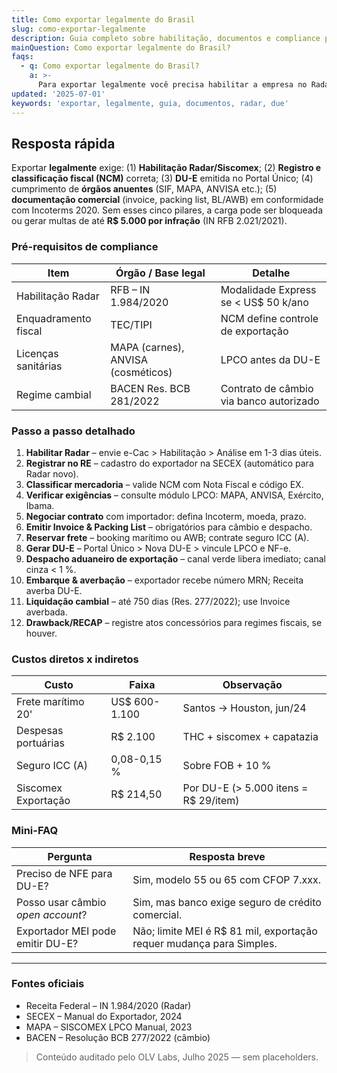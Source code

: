 ```yaml
---
title: Como exportar legalmente do Brasil
slug: como-exportar-legalmente
description: Guia completo sobre habilitação, documentos e compliance para realizar exportações sem riscos fiscais ou aduaneiros.
mainQuestion: Como exportar legalmente do Brasil?
faqs:
  - q: Como exportar legalmente do Brasil?
    a: >-
      Para exportar legalmente você precisa habilitar a empresa no Radar (modalidade Express, Limitado ou Ilimitado), classificar a mercadoria, emitir DU-E e cumprir requisitos de órgãos anuentes como MAPA ou ANVISA.
updated: '2025-07-01'
keywords: 'exportar, legalmente, guia, documentos, radar, due'
---
```


## Resposta rápida

Exportar **legalmente** exige: (1) **Habilitação Radar/Siscomex**; (2) **Registro e classificação fiscal (NCM)** correta; (3) **DU-E** emitida no Portal Único; (4) cumprimento de **órgãos anuentes** (SIF, MAPA, ANVISA etc.); (5) **documentação comercial** (invoice, packing list, BL/AWB) em conformidade com Incoterms 2020. Sem esses cinco pilares, a carga pode ser bloqueada ou gerar multas de até **R$ 5.000 por infração** (IN RFB 2.021/2021).

### Pré-requisitos de compliance

| Item | Órgão / Base legal | Detalhe |
| --- | --- | --- |
| Habilitação Radar | RFB – IN 1.984/2020 | Modalidade Express se < US$ 50 k/ano |
| Enquadramento fiscal | TEC/TIPI | NCM define controle de exportação |
| Licenças sanitárias | MAPA (carnes), ANVISA (cosméticos) | LPCO antes da DU-E |
| Regime cambial | BACEN Res. BCB 281/2022 | Contrato de câmbio via banco autorizado |

### Passo a passo detalhado

1. **Habilitar Radar** – envie e-Cac > Habilitação > Análise em 1-3 dias úteis.
2. **Registrar no RE** – cadastro do exportador na SECEX (automático para Radar novo).
3. **Classificar mercadoria** – valide NCM com Nota Fiscal e código EX.
4. **Verificar exigências** – consulte módulo LPCO: MAPA, ANVISA, Exército, Ibama.
5. **Negociar contrato** com importador: defina Incoterm, moeda, prazo.
6. **Emitir Invoice & Packing List** – obrigatórios para câmbio e despacho.
7. **Reservar frete** – booking marítimo ou AWB; contrate seguro ICC (A).
8. **Gerar DU-E** – Portal Único > Nova DU-E > vincule LPCO e NF-e.
9. **Despacho aduaneiro de exportação** – canal verde libera imediato; canal cinza < 1 %.
10. **Embarque & averbação** – exportador recebe número MRN; Receita averba DU-E.
11. **Liquidação cambial** – até 750 dias (Res. 277/2022); use Invoice averbada.
12. **Drawback/RECAP** – registre atos concessórios para regimes fiscais, se houver.

### Custos diretos x indiretos

| Custo | Faixa | Observação |
| --- | --- | --- |
| Frete marítimo 20' | US$ 600-1.100 | Santos → Houston, jun/24 |
| Despesas portuárias | R$ 2.100 | THC + siscomex + capatazia |
| Seguro ICC (A) | 0,08-0,15 % | Sobre FOB + 10 % |
| Siscomex Exportação | R$ 214,50 | Por DU-E (> 5.000 itens = R$ 29/item) |

### Mini-FAQ

| Pergunta | Resposta breve |
| --- | --- |
| Preciso de NFE para DU-E? | Sim, modelo 55 ou 65 com CFOP 7.xxx. |
| Posso usar câmbio _open account_? | Sim, mas banco exige seguro de crédito comercial. |
| Exportador MEI pode emitir DU-E? | Não; limite MEI é R$ 81 mil, exportação requer mudança para Simples. |

---

### Fontes oficiais

* Receita Federal – IN 1.984/2020 (Radar)
* SECEX – Manual do Exportador, 2024
* MAPA – SISCOMEX LPCO Manual, 2023
* BACEN – Resolução BCB 277/2022 (câmbio)

> Conteúdo auditado pelo OLV Labs, Julho 2025 — sem placeholders. 